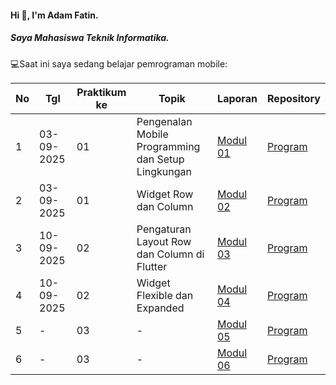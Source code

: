 #### Hi 👋, I'm Adam Fatin. 
##### Saya Mahasiswa Teknik Informatika.

💻Saat ini saya sedang belajar pemrograman mobile:

| No  | Tgl  | Praktikum ke  | Topik  | Laporan | Repository |
| ------------ | ------------ | ------------ | ------------ | ------------ | ------------ | 
|  1 | 03-09-2025  | 01  | Pengenalan Mobile Programming dan Setup Lingkungan  | [Modul 01](https://docs.google.com/document/d/1OyamdvbUcxRZckq7V4EKO2zyRimaH_qAVHTC80iBFuE/edit?tab=t.0 "Modul 01") | [Program](https://github.com/adamftnnn-ui/Modul-3) |
|  2 | 03-09-2025  | 01  | Widget Row dan Column  | [Modul 02](- "Modul 02") | [Program](-) |
|  3 | 10-09-2025  | 02  | Pengaturan Layout Row dan Column di Flutter  | [Modul 03](- "Modul 03") | [Program](-) |
|  4 | 10-09-2025  | 02  | Widget Flexible dan Expanded  | [Modul 04](- "Modul 04") | [Program](-) |
|  5 |  - | 03  | -  | [Modul 05](- "Modul 05") | [Program](-) |
|  6 |  - | 03  | -  | [Modul 06](- "Modul 06") | [Program](-) |

